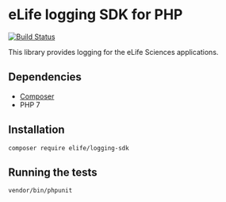 eLife logging SDK for PHP
=========================

[![Build Status](https://ci--alfred.elifesciences.org/buildStatus/icon?job=library-logging-sdk-php)](https://ci--alfred.elifesciences.org/job/library-logging-sdk-php/)

This library provides logging for the eLife Sciences applications.

Dependencies
------------

* [Composer](https://getcomposer.org/)
* PHP 7

Installation
-------------

`composer require elife/logging-sdk`

Running the tests
-----------------

`vendor/bin/phpunit`
